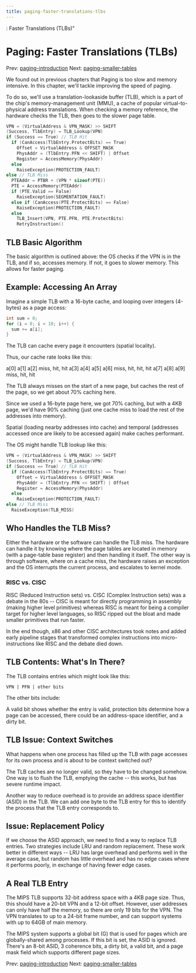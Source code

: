 ```yaml
---
title: paging-faster-translations-tlbs
---
```


: Faster Translations (TLBs)"

# Paging: Faster Translations (TLBs)

Prev:
[paging-introduction](paging-introduction.md)
Next:
[paging-smaller-tables](paging-smaller-tables.md)

We found out in previous chapters that Paging is too slow and memory
intensive. In this chapter, we'll tackle improving the speed of paging. 

To do so, we'll use a translation-lookaside buffer (TLB), which is a
part of the chip's memory-management unit (MMU), a cache of popular
virtual-to-physical address translations. When checking a memory
reference, the hardware checks the TLB, then goes to the slower page
table.

```c 
VPN = (VirtualAddress & VPN_MASK) >> SHIFT
(Success, TlbEntry) = TLB_Lookup(VPN)
if (Success == True) // TLB Hit
  if (CanAccess(TlbEntry.ProtectBits) == True)
    Offset = VirtualAddress & OFFSET_MASK
    PhysAddr = (TlbEntry.PFN << SHIFT) | Offset
    Register = AccessMemory(PhysAddr)
  else
    RaiseException(PROTECTION_FAULT)
else // TLB Miss
  PTEAddr = PTBR + (VPN * sizeof(PTE))
  PTE = AccessMemory(PTEAddr)
  if (PTE.Valid == False)
    RaiseException(SEGMENTATION_FAULT)
  else if (CanAccess(PTE.ProtectBits) == False)
    RaiseException(PROTECTION_FAULT)
  else
    TLB_Insert(VPN, PTE.PFN, PTE.ProtectBits)
    RetryInstruction()
```

## TLB Basic Algorithm

The basic algorithm is outlined above: the OS checks if the VPN is in
the TLB, and if so, accesses memory. If not, it goes to slower memory.
This allows for faster paging.

## Example: Accessing An Array

Imagine a simple TLB with a 16-byte cache, and looping over integers
(4-bytes) as a page access:

```c 
int sum = 0;
for (i = 0; i < 10; i++) {
  sum += a[i];
}
```

The TLB can cache every page it encounters (spatial locality).

Thus, our cache rate looks like this:

a[0] a[1] a[2]
miss, hit, hit
a[3] a[4] a[5] a[6]
miss, hit, hit, hit
a[7] a[8] a[9] 
miss, hit, hit

The TLB always misses on the start of a new page, but caches the rest of
the page, so we get about 70% caching here.

Since we used a 16-byte page here, we got 70% caching, but with a 4KB
page, we'd have 90% caching (just one cache miss to load the rest of the
addresses into memory).

Spatial (loading nearby addresses into cache) and temporal (addresses
accessed once are likely to be accessed again) make caches performant.

The OS might handle TLB lookup like this:

```c 
VPN = (VirtualAddress & VPN_MASK) >> SHIFT
(Success, TlbEntry) = TLB_Lookup(VPN)
if (Success == True) // TLB Hit
  if (CanAccess(TlbEntry.ProtectBits) == True)
    Offset = VirtualAddress & OFFSET_MASK
    PhysAddr = (TlbEntry.PFN << SHIFT) | Offset
    Register = AccessMemory(PhysAddr)
  else
    RaiseException(PROTECTION_FAULT)
else // TLB Miss
  RaiseException(TLB_MISS)
```

## Who Handles the TLB Miss?

Either the hardware or the software can handle the TLB miss. The
hardware can handle it by knowing where the page tables are located in
memory (with a page-table base register) and then handling it itself.
The other way is through software, where on a cache miss, the hardware
raises an exception and the OS interrupts the current process, and
escalates to kernel mode.

### RISC vs. CISC

RISC (Reduced Instruction sets) vs. CISC (Complex Instruction sets) was
a debate in the 80s -- CISC is meant for directly programming in
assembly (making higher level primitives) whereas RISC is meant for
being a compiler target for higher level languages, so RISC ripped out
the bloat and made smaller primitives that run faster.

In the end though, x86 and other CISC architectures took notes and added
early pipeline stages that transformed complex instructions into
micro-instructions like RISC and the debate died down.

## TLB Contents: What's In There?

The TLB contains entries which might look like this:

`VPN | PFN | other bits`

The other bits include:

A valid bit shows whether the entry is valid, protection bits determine
how a page can be accessed, there could be an address-space identifier,
and a dirty bit.

## TLB Issue: Context Switches

What happens when one process has filled up the TLB with page accesses
for its own process and is about to be context switched out?

The TLB caches are no longer valid, so they have to be changed somehow.
One way is to flush the TLB, emptying the cache -- this works, but has
severe runtime impact.

Another way to reduce overhead is to provide an address space identifier
(ASID) in the TLB. We can add one byte to the TLB entry for this to
identify the process that the TLB entry corresponds to.

## Issue: Replacement Policy

If we choose the ASID approach, we need to find a way to replace TLB
entries. Two strategies include LRU and random replacement. These work
better in different ways -- LRU has large overhead and performs well in
the average case, but random has little overhead and has no edge cases
where it performs poorly, in exchange of having fewer edge cases.

## A Real TLB Entry

The MIPS TLB supports 32-bit address space with a 4KB page size. Thus,
this should have a 20-bit VPN and a 12-bit offset. However, user
addresses can only have half the memory, so there are only 19 bits for
the VPN. The VPN translates to up to a 24-bit frame number, and can
support systems with up to 64GB of main memory.

The MIPS system supports a global bit (G) that is used for pages which
are globally-shared among processes. If this bit is set, the ASID is
ignored. There's an 8-bit ASID, 3 coherence bits, a dirty bit, a valid
bit, and a page mask field which supports different page sizes. 

Prev:
[paging-introduction](paging-introduction.md)
Next:
[paging-smaller-tables](paging-smaller-tables.md)
